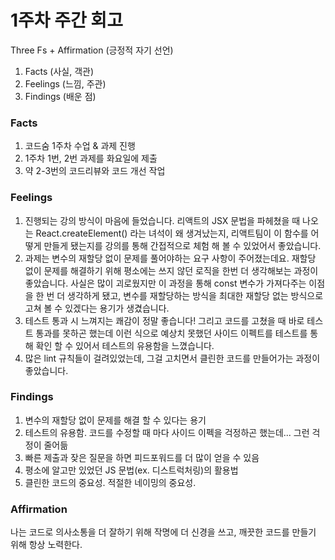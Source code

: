 # 1주차 주간 회고

Three Fs + Affirmation (긍정적 자기 선언)

1. Facts (사실, 객관)
2. Feelings (느낌, 주관)
3. Findings (배운 점)

### Facts

1. 코드숨 1주차 수업 & 과제 진행
2. 1주차 1번, 2번 과제를 화요일에 제출
3. 약 2-3번의 코드리뷰와 코드 개선 작업

### Feelings

1. 진행되는 강의 방식이 마음에 들었습니다. 리액트의 JSX 문법을 파헤쳤을 때 나오는 React.createElement() 라는 녀석이 왜 생겨났는지, 리액트팀이 이 함수를 어떻게 만들게 됐는지를 강의를 통해 간접적으로 체험 해 볼 수 있었어서 좋았습니다.
2. 과제는 변수의 재할당 없이 문제를 풀어야하는 요구 사항이 주어졌는데요.  재할당 없이 문제를 해결하기 위해 평소에는 쓰지 않던 로직을 한번 더 생각해보는 과정이 좋았습니다. 사실은 많이 괴로웠지만 이 과정을 통해 const 변수가 가져다주는 이점을 한 번 더 생각하게 됐고, 변수를 재할당하는 방식을 최대한 재할당 없는 방식으로 고쳐 볼 수 있겠다는 용기가 생겼습니다.
3. 테스트 통과 시 느껴지는 쾌감이 정말 좋습니다! 그리고 코드를 고쳤을 때 바로 테스트 통과를 못하곤 했는데 이런 식으로 예상치 못했던 사이드 이펙트를 테스트를 통해 확인 할 수 있어서 테스트의 유용함을 느꼈습니다.
4. 많은 lint 규칙들이 걸려있었는데, 그걸 고치면서 클린한 코드를 만들어가는 과정이 좋았습니다.

### Findings

1. 변수의 재할당 없이 문제를 해결 할 수 있다는 용기
2. 테스트의 유용함. 코드를 수정할 때 마다 사이드 이펙을 걱정하곤 했는데... 그런 걱정이 줄어듦
3. 빠른 제출과 잦은 질문을 하면 피드포워드를 더 많이 얻을 수 있음
4. 평소에 알고만 있었던 JS 문법(ex. 디스트럭처링)의 활용법
5. 클린한 코드의 중요성. 적절한 네이밍의 중요성.

### Affirmation

나는 코드로 의사소통을 더 잘하기 위해 작명에 더 신경을 쓰고, 깨끗한 코드를 만들기 위해 항상 노력한다.
